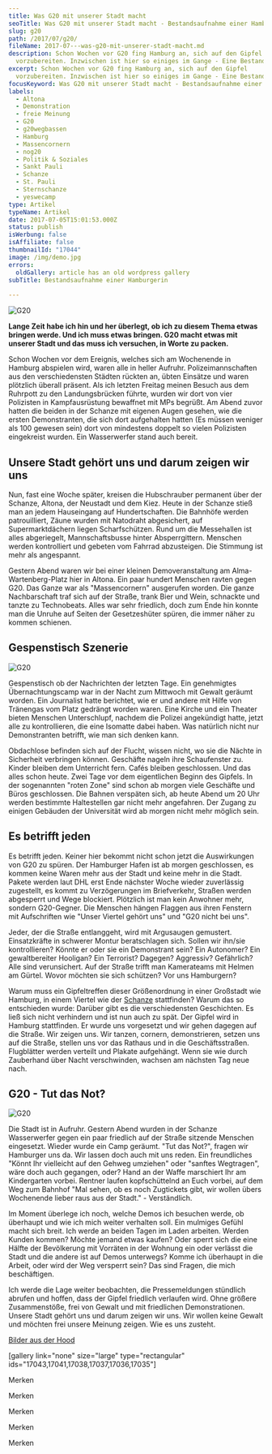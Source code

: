 ```yaml
---
title: Was G20 mit unserer Stadt macht
seoTitle: Was G20 mit unserer Stadt macht - Bestandsaufnahme einer Hamburgerin
slug: g20
path: /2017/07/g20/
fileName: 2017-07---was-g20-mit-unserer-stadt-macht.md
description: Schon Wochen vor G20 fing Hamburg an, sich auf den Gipfel
  vorzubereiten. Inzwischen ist hier so einiges im Gange - Eine Bestandsaufnahme
excerpt: Schon Wochen vor G20 fing Hamburg an, sich auf den Gipfel
  vorzubereiten. Inzwischen ist hier so einiges im Gange - Eine Bestandsaufnahme
focusKeyword: Was G20 mit unserer Stadt macht - Bestandsaufnahme einer Hamburgerin
labels:
  - Altona
  - Demonstration
  - freie Meinung
  - G20
  - g20wegbassen
  - Hamburg
  - Massencornern
  - nog20
  - Politik & Soziales
  - Sankt Pauli
  - Schanze
  - St. Pauli
  - Sternschanze
  - yeswecamp
type: Artikel
typeName: Artikel
date: 2017-07-05T15:01:53.000Z
status: publish
isWerbung: false
isAffiliate: false
thumbnailId: "17044"
image: /img/demo.jpg
errors:
  oldGallery: article has an old wordpress gallery
subTitle: Bestandsaufnahme einer Hamburgerin
  
---
```


![G20](http://cardamonchai.com/wp-content/uploads/2017/07/2017-07-05-G20-7-640x479.jpg "Schwarzer Block im Schaufenster")

**Lange Zeit habe ich hin und her überlegt, ob ich zu diesem Thema etwas bringen
werde. Und ich muss etwas bringen. G20 macht etwas mit unserer Stadt und das
muss ich versuchen, in Worte zu packen.**

Schon Wochen vor dem Ereignis, welches sich am Wochenende in Hamburg abspielen
wird, waren alle in heller Aufruhr. Polizeimannschaften aus den verschiedensten
Städten rückten an, übten Einsätze und waren plötzlich überall präsent. Als ich
letzten Freitag meinen Besuch aus dem Ruhrpott zu den Landungsbrücken führte,
wurden wir dort von vier Polizisten in Kampfausrüstung bewaffnet mit MPs
begrüßt. Am Abend zuvor hatten die beiden in der Schanze mit eigenen Augen
gesehen, wie die ersten Demonstranten, die sich dort aufgehalten hatten (Es
müssen weniger als 100 gewesen sein) dort von mindestens doppelt so vielen
Polizisten eingekreist wurden. Ein Wasserwerfer stand auch bereit.

## Unsere Stadt gehört uns und darum zeigen wir uns

Nun, fast eine Woche später, kreisen die Hubschrauber permanent über der
Schanze, Altona, der Neustadt und dem Kiez. Heute in der Schanze stieß man an
jedem Hauseingang auf Hundertschaften. Die Bahnhöfe werden patrouilliert, Zäune
wurden mit Natodraht abgesichert, auf Supermarktdächern liegen Scharfschützen.
Rund um die Messehallen ist alles abgeriegelt, Mannschaftsbusse hinter
Absperrgittern. Menschen werden kontrolliert und gebeten vom Fahrrad
abzusteigen. Die Stimmung ist mehr als angespannt.

Gestern Abend waren wir bei einer kleinen Demoveranstaltung am
Alma-Wartenberg-Platz hier in Altona. Ein paar hundert Menschen ravten gegen
G20. Das Ganze war als "Massencornern" ausgerufen worden. Die ganze
Nachbarschaft traf sich auf der Straße, trank Bier und Wein, schnackte und
tanzte zu Technobeats. Alles war sehr friedlich, doch zum Ende hin konnte man
die Unruhe auf Seiten der Gesetzeshüter spüren, die immer näher zu kommen
schienen.

## Gespenstisch Szenerie

![G20](http://cardamonchai.com/wp-content/uploads/2017/07/2017-07-05-G20-4-640x853.jpg "Tanzveranstaltung gegen G20")

Gespenstisch ob der Nachrichten der letzten Tage. Ein genehmigtes
Übernachtungscamp war in der Nacht zum Mittwoch mit Gewalt geräumt worden. Ein
Journalist hatte berichtet, wie er und andere mit Hilfe von Tränengas vom Platz
gedrängt worden waren. Eine Kirche und ein Theater bieten Menschen Unterschlupf,
nachdem die Polizei angekündigt hatte, jetzt alle zu kontrollieren, die eine
Isomatte dabei haben. Was natürlich nicht nur Demonstranten betrifft, wie man
sich denken kann.

Obdachlose befinden sich auf der Flucht, wissen nicht, wo sie die Nächte in
Sicherheit verbringen können. Geschäfte nageln ihre Schaufenster zu. Kinder
bleiben dem Unterricht fern. Cafés bleiben geschlossen. Und das alles schon
heute. Zwei Tage vor dem eigentlichen Beginn des Gipfels. In der sogenannten
"roten Zone" sind schon ab morgen viele Geschäfte und Büros geschlossen. Die
Bahnen verspäten sich, ab heute Abend um 20 Uhr werden bestimmte Haltestellen
gar nicht mehr angefahren. Der Zugang zu einigen Gebäuden der Universität wird
ab morgen nicht mehr möglich sein.

## Es betrifft jeden

Es betrifft jeden. Keiner hier bekommt nicht schon jetzt die Auswirkungen von
G20 zu spüren. Der Hamburger Hafen ist ab morgen geschlossen, es kommen keine
Waren mehr aus der Stadt und keine mehr in die Stadt. Pakete werden laut DHL
erst Ende nächster Woche wieder zuverlässig zugestellt, es kommt zu
Verzögerungen im Briefverkehr, Straßen werden abgesperrt und Wege blockiert.
Plötzlich ist man kein Anwohner mehr, sondern G20-Gegner. Die Menschen hängen
Flaggen aus ihren Fenstern mit Aufschriften wie "Unser Viertel gehört uns" und
"G20 nicht bei uns".

Jeder, der die Straße entlanggeht, wird mit Argusaugen gemustert. Einsatzkräfte
in schwerer Montur beratschlagen sich. Sollen wir ihn/sie kontrollieren? Könnte
er oder sie ein Demonstrant sein? Ein Autonomer? Ein gewaltbereiter Hooligan?
Ein Terrorist? Dagegen? Aggressiv? Gefährlich? Alle sind verunsichert. Auf der
Straße trifft man Kamerateams mit Helmen am Gürtel. Wovor möchten sie sich
schützen? Vor uns Hamburgern?

Warum muss ein Gipfeltreffen dieser Größenordnung in einer Großstadt wie
Hamburg, in einem Viertel wie der [Schanze](/2017/01/liebe-sternschanze/)
stattfinden? Warum das so entschieden wurde: Darüber gibt es die verschiedensten
Geschichten. Es ließ sich nicht verhindern und ist nun auch zu spät. Der Gipfel
wird in Hamburg stattfinden. Er wurde uns vorgesetzt und wir gehen dagegen auf
die Straße. Wir zeigen uns. Wir tanzen, cornern, demonstrieren, setzen uns auf
die Straße, stellen uns vor das Rathaus und in die Geschäftsstraßen. Flugblätter
werden verteilt und Plakate aufgehängt. Wenn sie wie durch Zauberhand über Nacht
verschwinden, wachsen am nächsten Tag neue nach.

## G20 - Tut das Not?

![G20](http://cardamonchai.com/wp-content/uploads/2017/07/2017-07-05-G20-5-640x480.jpg "Vernageltes Schaufenster")

Die Stadt ist in Aufruhr. Gestern Abend wurden in der Schanze Wasserwerfer gegen
ein paar friedlich auf der Straße sitzende Menschen eingesetzt. Wieder wurde ein
Camp geräumt. "Tut das Not?", fragen wir Hamburger uns da. Wir lassen doch auch
mit uns reden. Ein freundliches "Könnt Ihr vielleicht auf den Gehweg umziehen"
oder "sanftes Wegtragen", wäre doch auch gegangen, oder? Hand an der Waffe
marschiert Ihr am Kindergarten vorbei. Rentner laufen kopfschüttelnd an Euch
vorbei, auf dem Weg zum Bahnhof "Mal sehen, ob es noch Zugtickets gibt, wir
wollen übers Wochenende lieber raus aus der Stadt." - Verständlich.

Im Moment überlege ich noch, welche Demos ich besuchen werde, ob überhaupt und
wie ich mich weiter verhalten soll. Ein mulmiges Gefühl macht sich breit. Ich
werde an beiden Tagen im Laden arbeiten. Werden Kunden kommen? Möchte jemand
etwas kaufen? Oder sperrt sich die eine Hälfte der Bevölkerung mit Vorräten in
der Wohnung ein oder verlässt die Stadt und die andere ist auf Demos unterwegs?
Komme ich überhaupt in die Arbeit, oder wird der Weg versperrt sein? Das sind
Fragen, die mich beschäftigen.

Ich werde die Lage weiter beobachten, die Pressemeldungen stündlich abrufen und
hoffen, dass der Gipfel friedlich verlaufen wird. Ohne größere Zusammenstöße,
frei von Gewalt und mit friedlichen Demonstrationen. Unsere Stadt gehört uns und
darum zeigen wir uns. Wir wollen keine Gewalt und möchten frei unsere Meinung
zeigen. Wie es uns zusteht.

[Bilder aus der Hood](/2017/04/bilder-aus-der-hood/)

[gallery link="none" size="large" type="rectangular"
ids="17043,17041,17038,17037,17036,17035"]

Merken

Merken

Merken

Merken

Merken

  